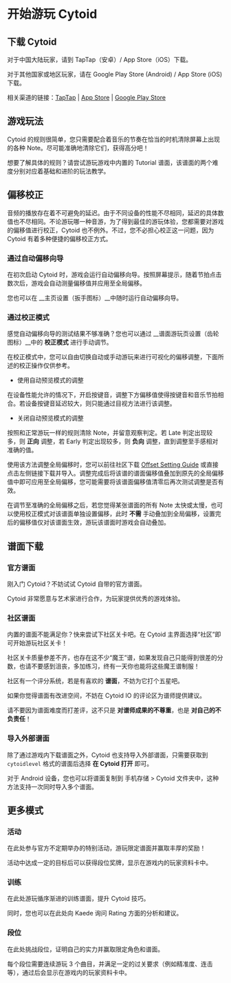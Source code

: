 # 开始游玩 Cytoid

<!-- Autjor: 冰糖酱-BillZhou233 a.k.a 贵阳市非官方客服娘 -->

## 下载 Cytoid

对于中国大陆玩家，请到 TapTap（安卓）/ App Store（iOS）下载。

对于其他国家或地区玩家，请在 Google Play Store (Android) / App Store (iOS) 下载。

相关渠道的链接：[TapTap](https://www.taptap.com/app/158749) | [App Store](https://apps.apple.com/cn/app/cytoid/id1266582726) | [Google Play Store](https://play.google.com/store/apps/details?id=me.tigerhix.cytoid)

## 游戏玩法

Cytoid 的规则很简单，您只需要配合着音乐的节奏在恰当的时机清除屏幕上出现的各种 Note。尽可能准确地清除它们，获得高分吧！

想要了解具体的规则？请尝试游玩游戏中内置的 Tutorial 谱面，该谱面的两个难度分别对应着基础和进阶的玩法教学。

<!--
与其他音乐游戏类似，Cytoid 需要您配合着音乐的节奏在恰当的时机点击恰当的位置。

### 扫描线

### Note 类型

#### Click

#### Drag

#### C-Drag（Drag的变种）

#### Hold

#### Long Hoold（Hold的变种）
-->

## 偏移校正

音频的播放存在着不可避免的延迟。由于不同设备的性能不尽相同，延迟的具体数值也不尽相同。不论游玩哪一种音游，为了得到最佳的游玩体验，您都需要对游戏的偏移值进行校正，Cytoid 也不例外。不过，您不必担心校正这一问题，因为 Cytoid 有着多种便捷的偏移校正方式。

### 通过自动偏移向导

在初次启动 Cytoid 时，游戏会运行自动偏移向导。按照屏幕提示，随着节拍点击数次后，游戏会自动测量偏移值并应用至全局偏移。

您也可以在 __主页设置（扳手图标）__中随时运行自动偏移向导。

### 通过校正模式

感觉自动偏移向导的测试结果不够准确？您也可以通过 __谱面游玩页设置（齿轮图标）__中的 __校正模式__ 进行手动调节。

在校正模式中，您可以自由切换自动或手动游玩来进行可视化的偏移调整，下面所述的校正操作仅供参考。

 - 使用自动预览模式的调整

在设备性能允许的情况下，开启按键音，调整下方偏移值使得按键音和音乐节拍相合。若设备按键音延迟较大，则只能通过目视方法进行该调整。

 - 关闭自动预览模式的调整

按照和正常游玩一样的规则清除 Note，并留意观察判定。若 Late 判定出现较多，则 __正向__ 调整，若 Early 判定出现较多，则 __负向__ 调整，直到调整至手感相对准确的值。

使用该方法调整全局偏移时，您可以前往社区下载 [Offset Setting Guide](https://cytoid.cn/levels/teages.offset_guide) 或直接点击左侧链接下载并导入。调整完成后将该谱的谱面偏移值叠加到原先的全局偏移值中即可应用至全局偏移，您可能需要将该谱面偏移值清零后再次测试调整是否有效。

在调节至准确的全局偏移之后，若您觉得某张谱面的所有 Note 太快或太慢，也可以使用校正模式对该谱面单独设置偏移，此时 __不需__ 手动叠加到全局偏移，设置完后的偏移值仅对该谱面生效，游玩该谱面时游戏会自动叠加。

## 谱面下载

### 官方谱面

刚入门 Cytoid？不妨试试 Cytoid 自带的官方谱面。

Cytoid 非常愿意与艺术家进行合作，为玩家提供优秀的游戏体验。

### 社区谱面

内置的谱面不能满足你？快来尝试下社区关卡吧。在 Cytoid 主界面选择“社区”即可开始游玩社区关卡！

社区关卡质量参差不齐，也存在这不少“魔王”谱，如果发现自己只能得到很差的分数，也请不要感到沮丧，多加练习，终有一天你也能将这些魔王谱制服！

社区有一个评分系统，若是有喜欢的 **谱面**，不妨为它打个五星吧。

如果你觉得谱面有改进空间，不妨在 Cytoid IO 的评论区为谱师提供建议。

请不要因为谱面难度而打差评，这不只是 **对谱师成果的不尊重**，也是 **对自己的不负责任**！

### 导入外部谱面

除了通过游戏内下载谱面之外，Cytoid 也支持导入外部谱面，只需要获取到 `cytoidlevel` 格式的谱面后选择 __在 Cytoid 打开__ 即可。

对于 Android 设备，您也可以将谱面复制到 手机存储 > Cytoid 文件夹中，这种方法支持一次同时导入多个谱面。

## 更多模式

### 活动

在此处参与官方不定期举办的特别活动，游玩限定谱面并赢取丰厚的奖励！

活动中达成一定的目标后可以获得段位奖牌，显示在游戏内的玩家资料卡中。

### 训练

在此处游玩循序渐进的训练谱面，提升 Cytoid 技巧。

同时，您也可以在此处向 Kaede 询问 Rating 方面的分析和建议。

### 段位

在此处挑战段位，证明自己的实力并赢取限定角色和谱面。

每个段位需要连续游玩 3 个曲目，并满足一定的过关要求（例如精准度、连击等），通过后会显示在游戏内的玩家资料卡中。